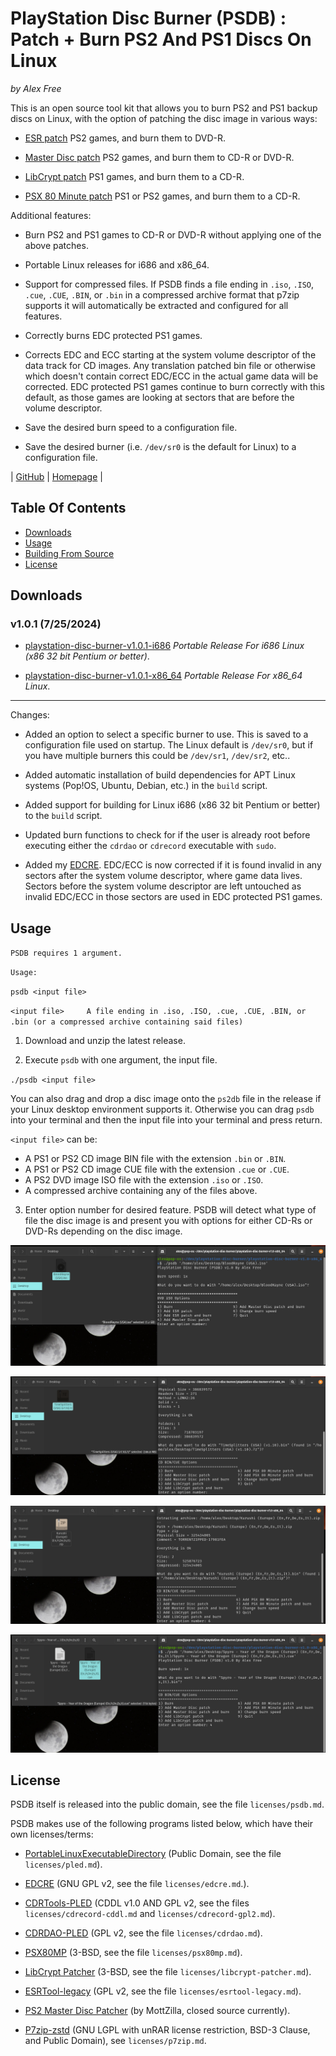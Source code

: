 # PlayStation Disc Burner (PSDB) : Patch + Burn PS2 And PS1 Discs On Linux

_by Alex Free_

This is an open source tool kit that allows you to burn PS2 and PS1 backup discs on Linux, with the option of patching the disc image in various ways:

*   [ESR patch](esr.md) PS2 games, and burn them to DVD-R.

*   [Master Disc patch](master-disc.md) PS2 games, and burn them to CD-R or DVD-R.

*   [LibCrypt patch](libcrypt.md) PS1 games, and burn them to a CD-R.

*   [PSX 80 Minute patch](psx80mp.md) PS1 or PS2 games, and burn them to a CD-R.

Additional features:

*   Burn PS2 and PS1 games to CD-R or DVD-R without applying one of the above patches. 

*   Portable Linux releases for i686 and x86_64.

*   Support for compressed files. If PSDB finds a file ending in `.iso`, `.ISO`, `.cue`, `.CUE`, `.BIN`, or `.bin` in a compressed archive format that p7zip supports it will automatically be extracted and configured for all features.

*   Correctly burns EDC protected PS1 games.

*   Corrects EDC and ECC starting at the system volume descriptor of the data track for CD images. Any translation patched bin file or otherwise which doesn't contain correct EDC/ECC in the actual game data will be corrected. EDC protected PS1 games continue to burn correctly with this default, as those games are looking at sectors that are before the volume descriptor.

*   Save the desired burn speed to a configuration file.

*   Save the desired burner (i.e. `/dev/sr0` is the default for Linux) to a configuration file.

| [GitHub](https://github.com/alex-free/playstation-disc-burner) | [Homepage](https://alex-free.github.io/psdb) |

## Table Of Contents

*   [Downloads](#downloads)
*   [Usage](#usage)
*   [Building From Source](build.md)
*   [License](#license)

## Downloads

### v1.0.1 (7/25/2024)

*   [playstation-disc-burner-v1.0.1-i686](https://github.com/alex-free/playstation-disc-burner/releases/download/v1.0.1/playstation-disc-burner-v1.0.1-i686.zip) _Portable Release For i686 Linux (x86 32 bit Pentium or better)_.

*   [playstation-disc-burner-v1.0.1-x86\_64](https://github.com/alex-free/playstation-disc-burner/releases/download/v1.0.1/playstation-disc-burner-v1.0.1-x86_64.zip) _Portable Release For x86\_64 Linux_.

---------------------------

Changes:

*   Added an option to select a specific burner to use. This is saved to a configuration file used on startup. The Linux default is `/dev/sr0`, but if you have multiple burners this could be `/dev/sr1`, `/dev/sr2`, etc..

*   Added automatic installation of build dependencies for APT Linux systems (Pop!OS, Ubuntu, Debian, etc.) in the `build` script.

*   Added support for building for Linux i686 (x86 32 bit Pentium or better) to the `build` script.

*   Updated burn functions to check for if the user is already root before executing either the `cdrdao` or `cdrecord` executable with `sudo`.

*   Added my [EDCRE](https://github.com/alex-free/edcre). EDC/ECC is now corrected if it is found invalid in any sectors after the system volume descriptor, where game data lives. Sectors before the system volume descriptor are left untouched as invalid EDC/ECC in those sectors are used in EDC protected PS1 games.

## Usage

`PSDB requires 1 argument.`

`Usage:`

`psdb <input file>`

`<input file>     A file ending in .iso, .ISO, .cue, .CUE, .BIN, or .bin (or a compressed archive containing said files)`

1) Download and unzip the latest release.

2) Execute `psdb` with one argument, the input file.

`./psdb <input file>`

You can also drag and drop a disc image onto the `ps2db` file in the release if your Linux desktop environment supports it. Otherwise you can drag `psdb` into your terminal and then the input file into your terminal and press return.

`<input file>` can be:

*   A PS1 or PS2 CD image BIN file with the extension `.bin` or `.BIN`.
*   A PS1 or PS2 CD image CUE file with the extension `.cue` or `.CUE`.
*   A PS2 DVD image ISO file with the extension `.iso` or `.ISO`.
*   A compressed archive containing any of the files above.

3) Enter option number for desired feature. PSDB will detect what type of file the disc image is and present you with options for either CD-Rs or DVD-Rs depending on the disc image.

![bloodrayne-2](images/bloodrayne-2.png)

![ts-2](images/ts-2.png)

![ki-2](images/ki-3.png)

![spyro-2](images/spyro-3.png)


## License

PSDB itself is released into the public domain, see the file `licenses/psdb.md`.

PSDB makes use of the following programs listed below, which have their own licenses/terms:

*   [PortableLinuxExecutableDirectory](https://alex-free.github.io/pled) (Public Domain, see the file `licenses/pled.md`).

*   [EDCRE](https://github.com/alex-free/edcre) (GNU GPL v2, see the file `licenses/edcre.md`.).

*   [CDRTools-PLED](https://github.com/alex-free/cdrtools-pled) (CDDL v1.0 AND GPL v2, see the files `licenses/cdrecord-cddl.md` and `licenses/cdrecord-gpl2.md`).

*   [CDRDAO-PLED](https://github.com/alex-free/cdrdao-pled) (GPL v2, see the file `licenses/cdrdao.md`).

*   [PSX80MP](https://github.com/alex-free/psx80mo) (3-BSD, see the file `licenses/psx80mp.md`).

*   [LibCrypt Patcher](https://github.com/alex-free/psx80mo) (3-BSD, see the file `licenses/libcrypt-patcher.md`).

*   [ESRTool-legacy](https://github.com/ali-raheem/esrtool-legacy) (GPL v2, see the file `licenses/esrtool-legacy.md`).

*   [PS2 Master Disc Patcher](https://www.psx-place.com/threads/playstation-2-master-disc-patcher-for-mechapwn.36547/page-3#post-393254) (by MottZilla, closed source currently).

*   [P7zip-zstd](https://github.com/p7zip-project/p7zip) (GNU LGPL with unRAR license restriction, BSD-3 Clause, and Public Domain), see `licenses/p7zip.md`.